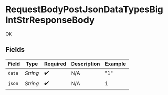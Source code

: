 # RequestBodyPostJsonDataTypesBigIntStrResponseBody

OK


## Fields

| Field              | Type               | Required           | Description        | Example            |
| ------------------ | ------------------ | ------------------ | ------------------ | ------------------ |
| `data`             | *String*           | :heavy_check_mark: | N/A                | "1"                |
| `json`             | *String*           | :heavy_check_mark: | N/A                | 1                  |